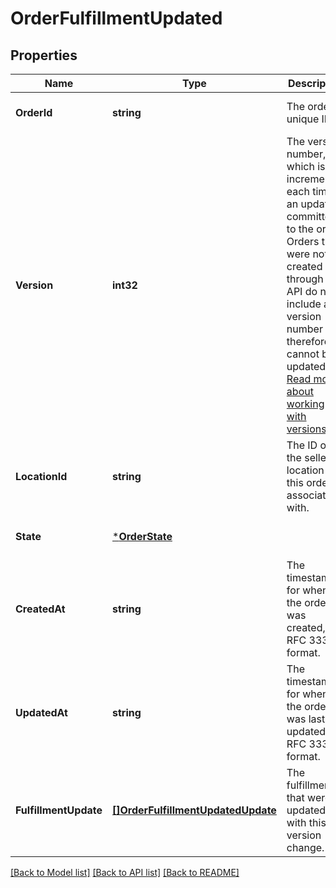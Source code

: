 # OrderFulfillmentUpdated

## Properties
Name | Type | Description | Notes
------------ | ------------- | ------------- | -------------
**OrderId** | **string** | The order&#x27;s unique ID. | [optional] [default to null]
**Version** | **int32** | The version number, which is incremented each time an update is committed to the order. Orders that were not created through the API do not include a version number and therefore cannot be updated.  [Read more about working with versions.](https://developer.squareup.com/docs/orders-api/manage-orders#update-orders) | [optional] [default to null]
**LocationId** | **string** | The ID of the seller location that this order is associated with. | [optional] [default to null]
**State** | [***OrderState**](OrderState.md) |  | [optional] [default to null]
**CreatedAt** | **string** | The timestamp for when the order was created, in RFC 3339 format. | [optional] [default to null]
**UpdatedAt** | **string** | The timestamp for when the order was last updated, in RFC 3339 format. | [optional] [default to null]
**FulfillmentUpdate** | [**[]OrderFulfillmentUpdatedUpdate**](OrderFulfillmentUpdatedUpdate.md) | The fulfillments that were updated with this version change. | [optional] [default to null]

[[Back to Model list]](../README.md#documentation-for-models) [[Back to API list]](../README.md#documentation-for-api-endpoints) [[Back to README]](../README.md)

